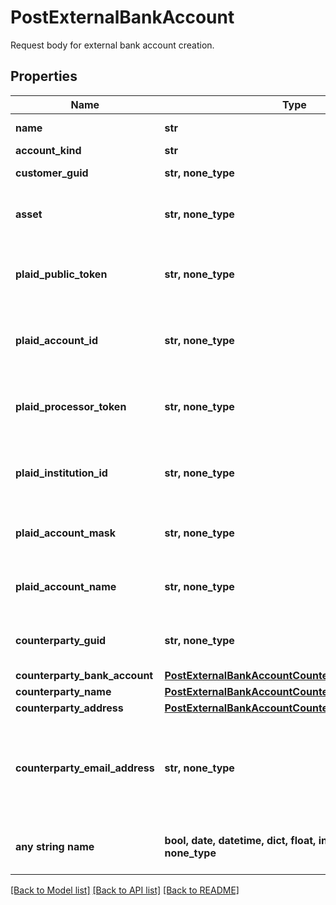 # PostExternalBankAccount

Request body for external bank account creation.

## Properties
Name | Type | Description | Notes
------------ | ------------- | ------------- | -------------
**name** | **str** | The name of the account. | 
**account_kind** | **str** | The account type | 
**customer_guid** | **str, none_type** | The customer identifier. | [optional] 
**asset** | **str, none_type** | The asset code. If not set will try and default to the Bank&#39;s configured fiat asset. | [optional] 
**plaid_public_token** | **str, none_type** | The public token for the account. Required for &#39;plaid&#39; accounts. Required when account_kind is plaid. | [optional] 
**plaid_account_id** | **str, none_type** | The account identifier in plaid. Required for &#39;plaid&#39; accounts. Required when account_kind is plaid. | [optional] 
**plaid_processor_token** | **str, none_type** | The Plaid processor token used to access the account. Required when account_kind is plaid_processor_token. | [optional] 
**plaid_institution_id** | **str, none_type** | Plaid&#39;s institution ID for the account&#39;s institution. Required when account_kind is plaid_processor_token. | [optional] 
**plaid_account_mask** | **str, none_type** | The account mask for the account. Required when account_kind is plaid_processor_token. | [optional] 
**plaid_account_name** | **str, none_type** | The name of the account. Required when account_kind is plaid_processor_token. | [optional] 
**counterparty_guid** | **str, none_type** | The counterparty identifier. Optional when account_kind is raw_routing_details. | [optional] 
**counterparty_bank_account** | [**PostExternalBankAccountCounterpartyBankAccount**](PostExternalBankAccountCounterpartyBankAccount.md) |  | [optional] 
**counterparty_name** | [**PostExternalBankAccountCounterpartyName**](PostExternalBankAccountCounterpartyName.md) |  | [optional] 
**counterparty_address** | [**PostExternalBankAccountCounterpartyAddress**](PostExternalBankAccountCounterpartyAddress.md) |  | [optional] 
**counterparty_email_address** | **str, none_type** | The counterparty&#39;s email address on their checking account. Optional when account_kind is raw_routing_details and counterparty_guid is not present. | [optional] 
**any string name** | **bool, date, datetime, dict, float, int, list, str, none_type** | any string name can be used but the value must be the correct type | [optional]

[[Back to Model list]](../README.md#documentation-for-models) [[Back to API list]](../README.md#documentation-for-api-endpoints) [[Back to README]](../README.md)


